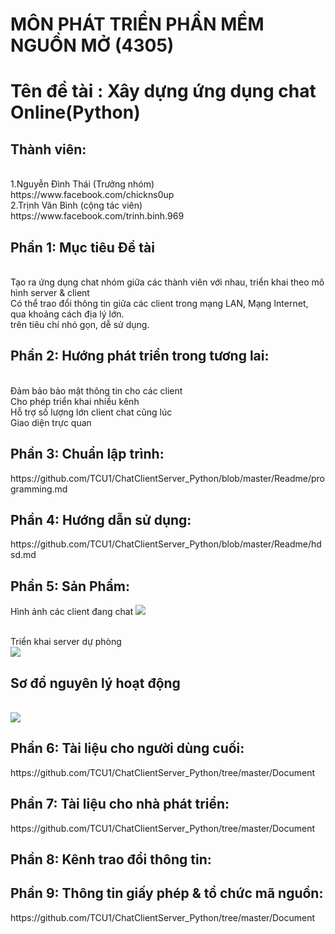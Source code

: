 <h1>MÔN PHÁT TRIỂN PHẦN MỀM NGUỒN MỞ (4305)</h1>
<h1>Tên đề tài : Xây dựng ứng dụng chat Online(Python) </h1>
<h2>Thành viên:</h2>
	<br>1.Nguyễn Đình Thái (Trưởng nhóm)
	<br>https://www.facebook.com/chickns0up
	<br>2.Trịnh Văn Bình (cộng tác viên)
	<br>https://www.facebook.com/trinh.binh.969



<h2>Phần 1: Mục tiêu Đề tài</h2>	
		<br> Tạo ra ứng dụng chat nhóm giữa các thành viên với nhau, triển khai theo mô hình server & client
		<br> Có thể trao đổi thông tin giữa các client trong mạng LAN, Mạng Internet, qua khoảng cách địa lý lớn.
		<br> trên tiêu chí nhỏ gọn, dễ sử dụng.

<h2>Phần 2: Hướng phát triển trong tương lai:</h2>
		<br> Đảm bảo bảo mật thông tin cho các client
		<br> Cho phép triển khai nhiều kênh
		<br> Hỗ trợ số lượng lớn client chat cũng lúc
		<br> Giao diện trực quan
	
<h2>Phần 3: Chuẩn lập trình:</h2>
https://github.com/TCU1/ChatClientServer_Python/blob/master/Readme/programming.md


<h2>Phần 4: Hướng dẫn sử dụng:</h2>
https://github.com/TCU1/ChatClientServer_Python/blob/master/Readme/hdsd.md

<h2>Phần 5: Sản Phẩm:</h2>
Hình ảnh các client đang chat
<img src='/img/chat.PNG'>

<br>Triển khai server dự phòng 
<br><img src='/img/server2.PNG'>

<h2><left>Sơ đồ nguyên lý hoạt động</h2>
<br><img src='/img/socket.jpg'></left>
<h2>Phần 6: Tài liệu cho người dùng cuối:</h2>
https://github.com/TCU1/ChatClientServer_Python/tree/master/Document

<h2>Phần 7: Tài liệu cho nhà phát triển:</h2>
https://github.com/TCU1/ChatClientServer_Python/tree/master/Document

<h2>Phần 8: Kênh trao đổi thông tin:</h2>

<h2>Phần 9: Thông tin giấy phép & tổ chức mã nguồn:</h2>
https://github.com/TCU1/ChatClientServer_Python/tree/master/Document


